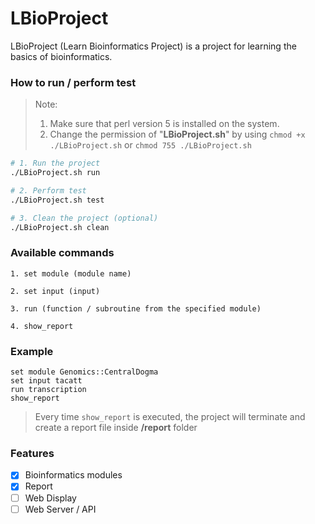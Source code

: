 # LBioProject
LBioProject (Learn Bioinformatics Project) is a project for learning the basics of bioinformatics.

### How to run / perform test

> Note:
> 1. Make sure that perl version 5 is installed on the system.
> 2. Change the permission of "__LBioProject.sh__" by using `chmod +x ./LBioProject.sh` or `chmod 755 ./LBioProject.sh`

```bash
# 1. Run the project
./LBioProject.sh run

# 2. Perform test
./LBioProject.sh test

# 3. Clean the project (optional)
./LBioProject.sh clean
```

### Available commands
```text
1. set module (module name)

2. set input (input)

3. run (function / subroutine from the specified module)

4. show_report
```

### Example
```text
set module Genomics::CentralDogma
set input tacatt
run transcription
show_report
```

> Every time `show_report` is executed, the project will terminate and create a report file inside __/report__ folder

### Features
- [x] Bioinformatics modules
- [x] Report
- [ ] Web Display
- [ ] Web Server / API